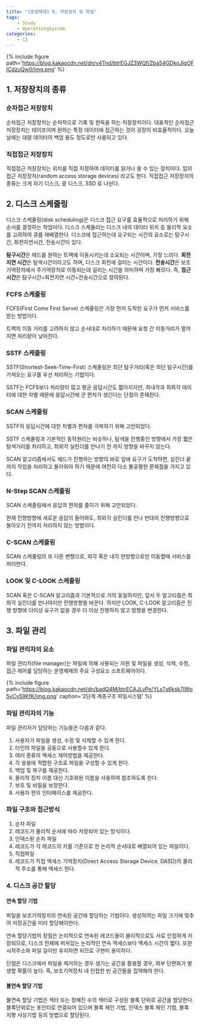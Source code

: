 ```yaml
---
title: "[운영체제] 9. 저장장치 및 파일"
tags: 
    - Study
    - OperationgSystem
categories:
    - CS
---
```


{% include figure path='https://blog.kakaocdn.net/dn/v4Tnd/btrEGJZ3WQf/ZbaS4GDkoJlqOFICdzuQw0/img.png' %}

## 1. 저장장치의 종류

### 순차접근 저장장치

순차접근 저장장치는 순차적으로 기록 및 판독을 하는 저장장치이다. 대표적인 순차접근 저장장치는 테이프이며 원하는 특정 데이터에 접근하는 것이 굉장히 비효율적이다. 오늘날에는 대량 데이터의 백업 용도 정도로만 사용되고 있다.

### 직접접근 저장장치

직접접근 저장장치는 위치를 직접 지정하여 데이터를 읽거나 쓸 수 있는 장치이다. 임의접근 저장장치(random access storage devices) 라고도 한다. 직접접근 저장장치의 종류는 크게 자기 디스크, 광 디스크, SSD 로 나뉜다.

## 2. 디스크 스케줄링

디스크 스케줄링(disk scheduling)은 디스크 접근 요구를 효율적으로 처리하기 위해 순서를 결정하는 작업이다. 디스크 스케줄러는 디스크 내의 데이터 위치 등 물리적 요소를 고려하여 큐를 재배열한다. 디스크에 접근하는데 요구되는 시간의 요소로는 탐구시간, 회전지연시간, 전송시간이 있다.

**탐구시간**은 헤드를 원하는 트랙에 이동시키는데 소요되는 시간이며, 가장 느리다. **회전지연 시간**은 탐색시간이라고도 하며, 디스크 회전에 걸리는 시간이다. **전송시간**은 보조기억장치에서 주기억장치로 이동되는데 걸리는 시간을 의미하며 가장 빠르다. 즉, **접근시간**은 탐구시간+회전지연 시간+전송시간으로 정의된다.

### FCFS 스케줄링

FCFS(First Come First Serve) 스케줄링은 가장 먼저 도착한 요구가 먼저 서비스를 받는 방법이다.

트랙의 이동 거리를 고려하지 않고 순서대로 처리하기 때문에 요청 간 이동거리가 멀어지면 처리량이 낮아진다.

### SSTF 스케줄링

SSTF(Shortest-Seek-Time-First) 스케줄링은 최단 탐구거리(혹은 최단 탐구시간)를 가져오는 요구를 우선 처리하는 기법이다.

SSTF는 FCFS보다 처리량이 많고 평균 응답시간도 짧아지지만, 최내각과 최외각 데이터에 대한 차별 때문에 응답시간에 큰 편차가 생긴다는 단점이 존재한다.

### SCAN 스케줄링

SSTF의 응답시간에 대한 차별과 편차를 극복하기 위해 고안되었다.

SSTF 스케줄링과 기본적인 동작원리는 비슷하나, 탐색을 진행중인 방향에서 가장 짧은 탐색거리를 처리하고, 최외각 실린더를 만나기 전 까지 방향을 바꾸지 않는다.

SCAN 알고리즘에서도 헤드가 진행하는 방향의 바로 앞에 요구가 도착하면, 실린더 끝까지 작업을 처리하고 돌아와야 하기 때문에 여전히 다소 불공평한 문제점을 가지고 있다.

### N-Step SCAN 스케줄링

SCAN 스케줄링에서 응답의 편차를 줄이기 위해 고안되었다.

현재 진향방향에 새로운 응답이 들어와도, 최외각 실린더를 만나 반대의 진행방향으로 돌아오기 전까지 처리하지 않는 방법이다.

### C-SCAN 스케줄링

SCAN 스케줄링의 또 다른 변형으로, 외각 혹은 내각 한방향으로만 이동할때 서비스를 처리한다.

### LOOK 및 C-LOOK 스케줄링

SCAN 혹은 C-SCAN 알고리즘과 기본적으로 거의 동일하지만, 앞서 두 알고리즘은 최외각 실린더를 만나야지만 진행방향을 바꾼다. 하지만 LOOK, C-LOOK 알고리즘은 진행 방향에 더이상 요구가 없을 경우 더 이상 진행하지 않고 방향을 변경한다.

## 3. 파일 관리

### 파일 관리자의 요소

파일 관리자(file manager)는 파일에 의해 사용되는 자원 및 파일을 생성, 삭제, 수정, 접근 제어를 담당하는 운영체제의 주요 구성요소 소프트웨어이다.

{% include figure path='https://blog.kakaocdn.net/dn/badQ4M/btrECAJLyPe/YLs7x6ksk7IWp5vCy59KfK/img.png' caption='2단계 계층구조 파일시스템' %}

### 파일 관리자의 기능

파일 관리자가 담당하는 기능들은 다음과 같다.

1. 사용자가 파일을 생성, 수정 및 삭제할 수 있게 한다.
2. 타인의 파일을 공동으로 사용할수 있게 한다.
3. 여러 종류의 액세스 제어방법을 제공한다.
4. 각 응용에 적합한 구조로 파일을 구성할 수 있게 한다.
5. 백업 및 복구를 제공한다.
6. 물리적 장치 이름 대신 기호화된 이름을 사용하여 참조하도록 한다.
7. 보호 및 비밀을 보장한다.
8. 사용자 편의 인터페이스를 제공한다.

### 파일 구조와 접근방식

1. 순차 파일
2. 레코드가 물리적 순서에 따라 저장되어 있는 방식이다.
3. 인덱스된 순차 파일
4. 레코드가 각 레코드의 키를 기준으로 한 논리적 순서대로 배열되어 있는 파일이다.
5. 직접파일
6. 레코드가 직접 엑세스 기억장치(Direct Access Storage Device, DASD)의 물리적 주소를 통해 엑세스 한다.

### 4. 디스크 공간 할당

#### 연속 할당 기법

파일을 보조기억장치의 연속된 공간에 할당하는 기법이다. 생성하려는 파일 크기에 맞추어 저장공간을 미리 할당해야한다.

연속 할당기법의 장점은 논리적으로 연속된 레코드들이 물리적으로도 서로 인접하게 저장되므로, 디스크 전체에 퍼져있는 논리적인 연속 액세스보다 액세스 시간이 짧다. 또한 시작주소와 파일 길이만 유지하면 되므로 구현이 용이하다.

단점은 디스크에서 파일을 제거하는 경우 생기는 공간을 활용할 경우, 외부 단편화가 발생할 확률이 높다. 즉, 보조기억장치 내 인접한 빈 공간들을 집약해야 한다.

#### 불연속 할당 기법

불연속 할당 기법은 섹터 또는 정해진 수의 섹터로 구성된 블록 단위로 공간을 할당한다. 블록단위로는 포인터로 연결되어 있으며 블록 체인 기법, 인덱스 블록 체인 기법, 블록 지향 사상기법 등의 방법으로 할당된다.
